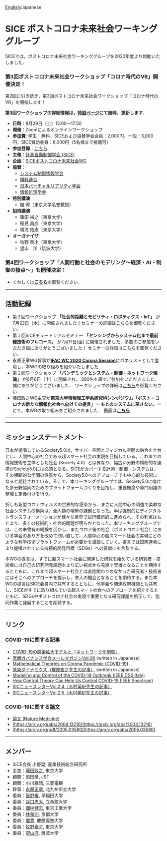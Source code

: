 [English](index.md)/Japanese

# SICE ポストコロナ未来社会ワーキンググループ
SICEでは，ポストコロナ未来社会ワーキンググループを2020年度より始動いたしました．

### 第3回ポストコロナ未来社会ワークショップ「コロナ時代のVR」開催決定！
第2回に引き続き，第3回ポストコロナ未来社会ワークショップ「コロナ時代のVR」を開催します！<br>

**第3回ワークショップの詳細情報は，[特設ページ](https://postcorona-sice.github.io/ws2020_3.html)にて随時，更新します．**
- **日時**：8月29日（土）15:00〜17:50
- **開催**：Zoomによるオンラインワークショップ
- **参加費**: 学生：無料，SICEおよび協賛学会会員：2,000円，一般：3,000円，SICE賛助会員：6,000円（5名様まで視聴可）
- **参加登録**：[こちら](https://postcorona-sice-ws2020-03.peatix.com)
- **主催**：[計測自動制御学会 (SICE)](https://www.sice.jp)
- **企画**：[SICEポストコロナ未来社会WG](https://postcorona-sice.github.io/index_jp.html)
- **協賛**：
  - [システム制御情報学会](https://www.iscie.or.jp/)
  - [横幹連合](https://www.trafst.jp/)
  - [日本バーチャルリアリティ学会](https://vrsj.org)
  - [情報処理学会](https://www.ipsj.or.jp)
- **特別講演**
  - 舘 暲（東京大学名誉教授）　
- **招待講演**  
  - 篠田 裕之（東京大学）
  - 稲見 昌彦（東京大学）
  - 鳴海 拓志（東京大学）
- **オーガナイザ**
  - 牧野 泰才（東京大学）
  - 望山　洋（筑波大学）

### 第4回ワークショップ「人間行動と社会のモデリング〜経済・AI・制御の接点〜」も開催決定！
- くわしくは[**こちら**](https://postcorona-sice.github.io/ws2020_4.html)を御覧ください．


---
## 活動記録
- 第２回ワークショップ **「社会的距離とモビリティ・ロボティクス・IoT」** が7月22日（木）に開催されました！セミナーの詳細は[こちら](https://postcorona-sice.github.io/ws2020_2.html)を御覧ください．
- 第１回SICEチュートリアルセミナー **「センシングからシステム化まで最前線技術のフルコース」** が7月17日(金) に開催されました．多数のご参加をいただき誠にありがとうございました！
セミナーの詳細は[こちら](https://www.sice.jp/info/info_event/event_20200717.html)を御覧ください．
- 永原正章WG幹事が[**IFAC WC 2020 Corona Session**](https://www.ifac2020.org/program/corona-session/)にパネリストとして登壇し，本WGの取り組みを紹介いたしました．
-  第１回ワークショップ **「パンデミックとシステム・制御・ネットワーク理論」** が6月6日（土）に開催され，
280名を超すご参加をいただきました．誠にありがとうございました．
ワークショップの詳細は[こちら](https://postcorona-sice.github.io/ws2020_1.html)を御覧ください．
- 藤田政之WG主査が**東京大学情報理工学系研究科シンポジウム「ポスト・コロナの新たな情報化社会へ向けての提言」ー もとのシステムに戻さない。ー**にて，本WGの取り組みをご紹介されました．
動画は[**こちら**](https://www.youtube.com/watch?v=H_J5cMkdC-o)．
---

---

## ミッションステートメント
日本が提唱しているSociety5.0は、サイバー空間とフィジカル空間の融合を土台とし、人間中心の社会である超スマート社会の実現を目指している。これまでの情報技術を主体とした社会 (Society 4.0）とは異なり、幅広い分野の横断的な連携がSociety5.0には必須となる。SICEがカバーする計測・制御・システムは、その横断的な学問の性質から、Society5.0へのアプローチでも中心的な技術になると期待されている。そこで、本ワーキンググループでは、Society5.0に向けた多分野協同のためのプラットフォームづくりを目指し、重要概念や専門用語の整理と定義付けを行う。

折しも新型コロナウィルスの世界的な感染から、まさに人間中心の頑強で柔軟な社会システムの構築は、全人類の喫緊の課題となった。半ば強制的にディジタルトランスフォーメーションが様々な業界で試行錯誤的に進められ、その利点はもとより、多くの技術的・社会的問題が明らかとなった。本ワーキンググループでは、この未曾有の経験を活かし、またコロナ後の社会（ポストコロナ社会）における学会のあり方を改めて問い直して、人間中心の超スマート社会の実現にどのような科学技術プラットフォームが必要かを議論していく。提言では国際連合により提唱されている持続的開発目標（SDGs）への貢献にも言及する。

本WGの提言は、すでに超スマート社会に関連した研究を始めている研究者・技術者には自己の研究開発課題をより広い視点から見直す契機となることを期待するとともに、これまで超スマート社会とは直接関わりのなかった研究者・技術者にはそこへのアプローチを提示し、参入の機会となることを期待する。また本WGの提言はSICE会員内で共有するとともに、他学会や関連政府機関とも共有し、SICEがすでに取り組んでいる超スマート社会へのアプローチを紹介するとともに、SDGsやポストコロナ社会の実現で重要となる研究課題を例示して、協同作業に発展することを期待する。

---

## リンク
### COVID-19に関する記事
- [COVID-19の感染拡大モデルと『ネットワーク化制御』](https://www.coronasha.co.jp/np/article/11/)
- [医療ガバナンス学会メールマガジンVol.08](http://medg.jp/mt/?p=9585) (written in Japanese)
- [Mathematical Theories on Corona Pandemic (COVID-19)](https://www.ei.tum.de/index.php?id=6875)
- [感染ダイナミクス（梶原宏之先生の記事）](http://cacsd2.sakura.ne.jp/covid19/) (written in Japanese)
- [Modeling and Control of the COVID-19 Outbreak (IEEE CSS Italy)](http://www.ieeecss.it/events/covid.html)
- [How Control Theory Can Help Us Control COVID-19 (IEEE Spectrum)](https://spectrum.ieee.org/biomedical/diagnostics/how-control-theory-can-help-control-covid19
)
- [SICニュースレターVol.2.4（木村英紀先生の記事）](https://sysic.org/wp/wp-content/uploads/2020/04/SICニュースレターVol.2.420.4.7a.pdf)
- [SICニュースレターVol.2.5（木村英紀先生の記事）](https://sysic.org/wp/wp-content/uploads/2020/05/SICニュースレターVol.2.520.5.7-3.pdf)
### COVID-19に関する論文
- [論文 (Nature Medicine)](https://www.nature.com/articles/s41591-020-0883-7)
- [https://arxiv.org/abs/2004.13216](https://arxiv.org/abs/2004.13216)
- [https://arxiv.org/pdf/2005.03580](https://arxiv.org/abs/2005.03580)

---

## メンバー
- SICE会長 小野晃, 産業技術総合研究所
- 主査：[藤田政之](https://www.scl.ipc.i.u-tokyo.ac.jp/member2/fujita/fujitae.html), 東京大学
- 顧問：前田章, JST
- 顧問：小川雅晴, 三菱電機
- 幹事：[永原正章](https://nagahara-masaaki.github.io), 北九州市立大学
- 委員：[飯野穣](https://researchmap.jp/yutakaiino?lang=en), 早稲田大学
- 委員：[谷口忠大](http://www.tanichu.com/), 立命館大学
- 委員：[畑中健志](http://is.eei.eng.osaka-u.ac.jp/hatanaka/index.php), 東京工業大学
- 委員：[林和則](https://kazunorihayashi.github.io/index_e.html), 京都大学
- 委員：[堀豊](https://hori.appi.keio.ac.jp/en), 慶應義塾大学
- 委員：[牧野泰才](https://www.k.u-tokyo.ac.jp/pros-e/person/yasutoshi_makino/yasutoshi_makino.htm), 東京大学
- 委員：[望山洋](http://www.frlab.iit.tsukuba.ac.jp/member/motiyama.html), 筑波大学

